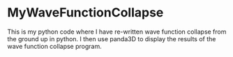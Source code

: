 # MyWaveFunctionCollapse
This is my python code where I have re-written wave function collapse from the ground up in python.  I then use panda3D to display the results of the wave function collapse program.
